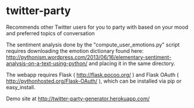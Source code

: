 twitter-party
=============

Recommends other Twitter users for you to party with based on your mood and preferred topics of conversation

The sentiment analysis done by the "compute_user_emotions.py" script requires downloading the emotion dictionary found here: http://pythonism.wordpress.com/2013/06/16/elementary-sentiment-analysis-on-a-text-using-python/ and placing it in the same directory.

The webapp requires Flask ( http://flask.pocoo.org/ ) and Flask OAuth ( http://pythonhosted.org/Flask-OAuth/ ), which can be installed via pip or easy_install.	

Demo site at http://twitter-party-generator.herokuapp.com/
